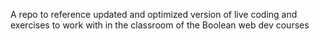 A repo to reference updated and optimized version of live coding and exercises to work with in the classroom of the Boolean web dev courses
